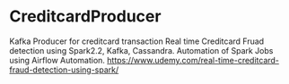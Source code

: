 # CreditcardProducer
Kafka Producer for creditcard transaction
Real time Creditcard Fruad detection using Spark2.2, Kafka, Cassandra. Automation of Spark Jobs using Airflow Automation.
https://www.udemy.com/real-time-creditcard-fraud-detection-using-spark/
